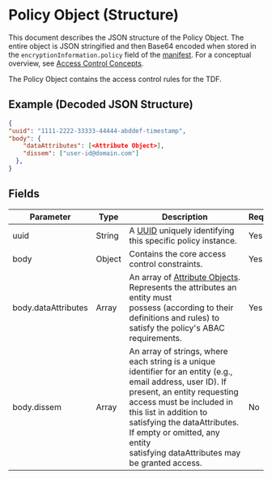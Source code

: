 # Policy Object (Structure)

This document describes the JSON structure of the Policy Object. The entire object is JSON stringified and then Base64 encoded when stored in the `encryptionInformation.policy` field of the [manifest](./manifest.md). For a conceptual overview, see [Access Control Concepts](../../concepts/access_control.md).

The Policy Object contains the access control rules for the TDF.

## Example (Decoded JSON Structure)

```json
{
"uuid": "1111-2222-33333-44444-abddef-timestamp",
"body": {
    "dataAttributes": [<Attribute Object>],
    "dissem": ["user-id@domain.com"]
  },
}
```

## Fields

| Parameter           | Type   | Description                                                                                                                                                                                                                                                                                                      | Required? |
| ------------------- | ------ | ---------------------------------------------------------------------------------------------------------------------------------------------------------------------------------------------------------------------------------------------------------------------------------------------------------------- | --------- |
| uuid                | String | A [UUID](https://www.rfc-editor.org/rfc/rfc4122) uniquely identifying this specific policy instance.                                                                                                                                            | Yes       |
| body                | Object | Contains the core access control constraints.                                                                                                                                                                                                                                                                    | Yes       |
| body.dataAttributes | Array  | An array of [Attribute Objects](./attributes.md). Represents the attributes an entity must possess (according to their definitions and rules) to satisfy the policy's ABAC requirements.                                                                               | Yes       |
| body.dissem         | Array  | An array of strings, where each string is a unique identifier for an entity (e.g., email address, user ID). If present, an entity requesting access must be included in this list in addition to satisfying the dataAttributes. If empty or omitted, any entity satisfying dataAttributes may be granted access. | No        |
